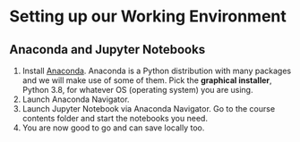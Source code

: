 # Setting up our Working Environment

## Anaconda and Jupyter Notebooks

1. Install [Anaconda](https://www.anaconda.com/products/individual). Anaconda is a Python distribution with many packages and we will make use of some of them. Pick the **graphical installer**, Python 3.8, for whatever OS (operating system) you are using.
2. Launch Anaconda Navigator.
3. Launch Jupyter Notebook via Anaconda Navigator. Go to the course contents folder and start the notebooks you need.
4. You are now good to go and can save locally too.
